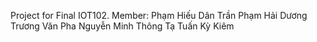 Project for Final IOT102.
Member: 
Phạm Hiếu Dân
Trần Phạm Hải Dương
Trương Văn Pha
Nguyễn Minh Thông
Tạ Tuấn Kỳ
Kiêm
